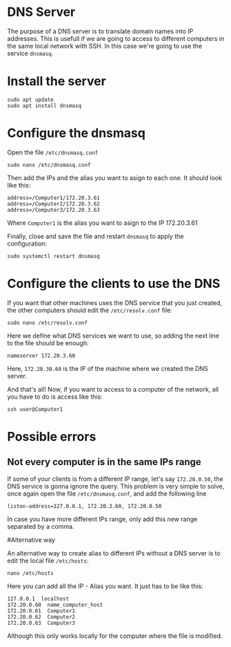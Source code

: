 # DNS Server

The purpose of a DNS server is to translate domain names into IP addresses. This is usefull if we are going to access to different computers in the same local network with SSH. In this case we're going to use the service `dnsmasq`.

# Install the server

```
sudo apt update
sudo apt install dnsmasq
```

# Configure the dnsmasq
Open the file `/etc/dnsmasq.conf`
```
sudo nano /etc/dnsmasq.conf
```
Then add the IPs and the alias you want to asign to each one. It should look like this:
```
address=/Computer1/172.20.3.61
address=/Computer2/172.20.3.62
address=/Computer3/172.20.3.63
```
Where `Computer1` is the alias you want to asign to the IP 172.20.3.61

Finally, close and save the file and restart `dnsmasq` to apply the configuration:
```
sudo systemctl restart dnsmasq
```

# Configure the clients to use the DNS
If you want that other machines uses the DNS service that you just created, the other computers should edit the `/etc/resolv.conf` file:
```
sudo nano /etc/resolv.conf
```

Here we define what DNS services we want to use, so adding the next line to the file should be enough:
```
nameserver 172.20.3.60
```
Here, `172.20.30.60` is the IP of the machine where we created the DNS server.

And that's all! Now, if you want to access to a computer of the network, all you have to do is access like this:
```
ssh user@Computer1
```

# Possible errors

Not every computer is in the same IPs range
------------------------------------------
If some of your clients is from a different IP range, let's say `172.20.0.50`, the DNS service is gonna ignore the query. This problem is very simple to solve, once again open the file `/etc/dnsmasq.conf`, and add the following line
```
listen-address=127.0.0.1, 172.20.3.60, 172.20.0.50
```
In case you have more different IPs range, only add this new range separated by a comma.




#Alternative way

An alternative way to create alias to different IPs without a DNS server is to edit the local file `/etc/hosts`:
```
nano /etc/hosts
```
Here you can add all the IP - Alias you want. It just has to be like this:
```
127.0.0.1  localhost
172.20.0.60  name_computer_host
172.20.0.61  Computer1
172.20.0.62  Computer2
172.20.0.63  Computer3
```
Although this only works locally for the computer where the file is modified.
